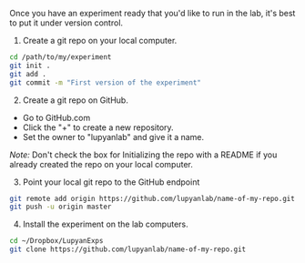 Once you have an experiment ready that you'd like to run in the lab, it's best to put it under version control.

1. Create a git repo on your local computer.

```bash
cd /path/to/my/experiment
git init .
git add .
git commit -m "First version of the experiment"
```

2. Create a git repo on GitHub.

- Go to GitHub.com
- Click the "+" to create a new repository.
- Set the owner to "lupyanlab" and give it a name.

*Note:* Don't check the box for Initializing the repo with a README if you already created the repo on your local computer.

3. Point your local git repo to the GitHub endpoint

```bash
git remote add origin https://github.com/lupyanlab/name-of-my-repo.git
git push -u origin master
```

4. Install the experiment on the lab computers.

```bash
cd ~/Dropbox/LupyanExps
git clone https://github.com/lupyanlab/name-of-my-repo.git
```
